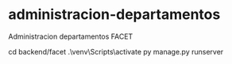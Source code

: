 # administracion-departamentos
 Administracion departamentos FACET

cd backend/facet
 .\venv\Scripts\activate
py manage.py runserver  
